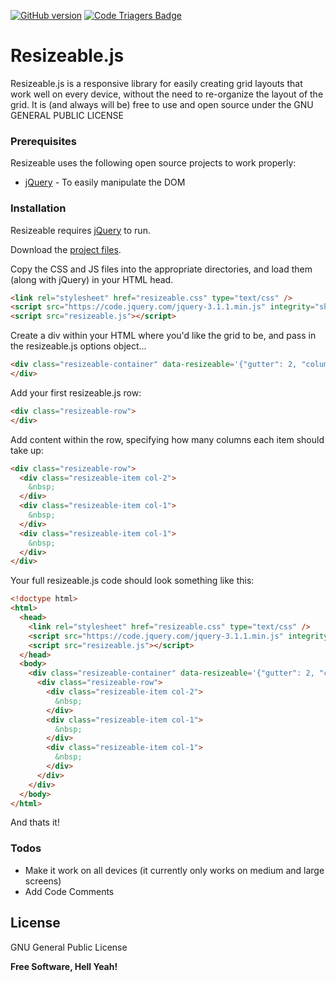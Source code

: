 [![GitHub version](https://badge.fury.io/gh/alexdovzhanyn%2Fresizeable.js.svg)](https://badge.fury.io/gh/alexdovzhanyn%2Fresizeable.js)
[![Code Triagers Badge](https://www.codetriage.com/alexdovzhanyn/resizeable.js/badges/users.svg)](https://www.codetriage.com/alexdovzhanyn/resizeable.js)
# Resizeable.js

Resizeable.js is a responsive library for easily creating grid layouts that work well on every device, without the need to re-organize the layout of the grid. It is (and always will be) free to use and open source under the GNU GENERAL PUBLIC LICENSE

### Prerequisites

Resizeable uses the following open source projects to work properly:

* [jQuery] - To easily manipulate the DOM

### Installation

Resizeable requires [jQuery] to run.

Download the [project files](https://github.com/alexdovzhanyn/resizeable.js).

Copy the CSS and JS files into the appropriate directories, and load them (along with jQuery) in your HTML head.

```html
<link rel="stylesheet" href="resizeable.css" type="text/css" />
<script src="https://code.jquery.com/jquery-3.1.1.min.js" integrity="sha256-hVVnYaiADRTO2PzUGmuLJr8BLUSjGIZsDYGmIJLv2b8=" crossorigin="anonymous"></script>
<script src="resizeable.js"></script>
```

Create a div within your HTML where you'd like the grid to be, and pass in the resizeable.js options object...

```html
<div class="resizeable-container" data-resizeable='{"gutter": 2, "columns": 4}'>
</div>
```

Add your first resizeable.js row:

```html
<div class="resizeable-row">
</div>
```

Add content within the row, specifying how many columns each item should take up:

```html
<div class="resizeable-row">
  <div class="resizeable-item col-2">
    &nbsp;
  </div>
  <div class="resizeable-item col-1">
    &nbsp;
  </div>
  <div class="resizeable-item col-1">
    &nbsp;
  </div>
</div>
```

Your full resizeable.js code should look something like this:

```html
<!doctype html>
<html>
  <head>
    <link rel="stylesheet" href="resizeable.css" type="text/css" />
    <script src="https://code.jquery.com/jquery-3.1.1.min.js" integrity="sha256-hVVnYaiADRTO2PzUGmuLJr8BLUSjGIZsDYGmIJLv2b8=" crossorigin="anonymous"></script>
    <script src="resizeable.js"></script>
  </head>
  <body>
    <div class="resizeable-container" data-resizeable='{"gutter": 2, "columns": 4}'>
      <div class="resizeable-row">
        <div class="resizeable-item col-2">
          &nbsp;
        </div>
        <div class="resizeable-item col-1">
          &nbsp;
        </div>
        <div class="resizeable-item col-1">
          &nbsp;
        </div>
      </div>
    </div>
  </body>
</html>
```

And thats it!

### Todos

 - Make it work on all devices (it currently only works on medium and large screens)
 - Add Code Comments

License
----

GNU General Public License


**Free Software, Hell Yeah!**

[//]: # (These are reference links used in the body of this note and get stripped out when the markdown processor does its job. There is no need to format nicely because it shouldn't be seen. Thanks SO - http://stackoverflow.com/questions/4823468/store-comments-in-markdown-syntax)
   [jQuery]: <http://jquery.com>
